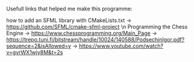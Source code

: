 Usefull links that helped me make this programme:

how to add an SFML library with CMakeLists.txt -> https://github.com/SFML/cmake-sfml-project \n
Programming the Chess Engine
  -> https://www.chessprogramming.org/Main_Page
  -> https://trepo.tuni.fi/bitstream/handle/10024/140588/PodsechinIgor.pdf?sequence=2&isAllowed=y
  -> https://www.youtube.com/watch?v=gvrWX1wjy8M&t=2s

